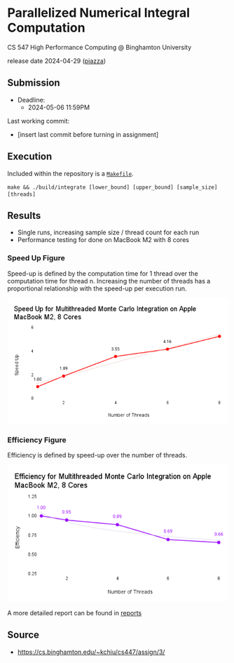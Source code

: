 # Parallelized Numerical Integral Computation

CS 547 High Performance Computing @ Binghamton University

release date 2024-04-29 ([piazza](/))

## Submission
* Deadline:
  * 2024-05-06 11:59PM

Last working commit:
* [insert last commit before turning in assignment]

## Execution
Included within the repository is a [`Makefile`](/Makefile).

```shell
make && ./build/integrate [lower_bound] [upper_bound] [sample_size] [threads]
```

## Results

* Single runs, increasing sample size / thread count for each run
* Performance testing for done on MacBook M2 with 8 cores

### Speed Up Figure

Speed-up is defined by the computation time for 1 thread over the 
computation time for thread n. Increasing the number of threads has
a proportional relationship with the speed-up per execution run. 

![speed-up](figures/speed-up-m2-8cores-graph.png)

### Efficiency Figure

Efficiency is defined by speed-up over the number of threads. 

![efficiency](figures/efficiency-m2-8cores-graph.png)

A more detailed report can be found in [reports](report/)

## Source

* https://cs.binghamton.edu/~kchiu/cs447/assign/3/